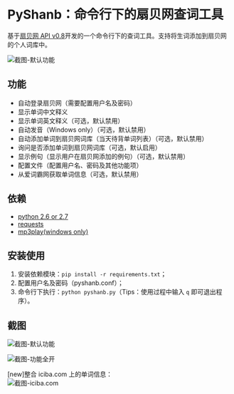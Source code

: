# PyShanb：命令行下的扇贝网查词工具

基于[扇贝网 API v0.8](http://www.shanbay.com/support/dev/api.html "扇贝网 API v0.8")开发的一个命令行下的查词工具。支持将生词添加到扇贝网的个人词库中。

![截图-默认功能](https://github.com/mozillazg/my-blog-file/raw/master/2012/11/pyshanb-01.png "截图-默认功能")

## 功能

* 自动登录扇贝网（需要配置用户名及密码）
* 显示单词中文释义
* 显示单词英文释义（可选，默认禁用）
* 自动发音（Windows only）（可选，默认禁用）
* 自动添加单词到扇贝网词库（当天待背单词列表）（可选，默认禁用）
* 询问是否添加单词到扇贝网词库（可选，默认启用）
* 显示例句（显示用户在扇贝网添加的例句）（可选，默认禁用）
* 配置文件（配置用户名、密码及其他功能项）
* 从爱词霸网获取单词信息（可选，默认禁用）

## 依赖

* [python 2.6 or 2.7](http://www.python.org/ "www.python.org")
* [requests](https://github.com/kennethreitz/requests "requests-github")
* [mp3play(windows only)](https://code.google.com/p/mp3play/ "mp3play-url")

## 安装使用

1. 安装依赖模块：`pip install -r requirements.txt`；
2. 配置用户名及密码（pyshanb.conf）；
3. 命令行下执行：`python pyshanb.py`（Tips：使用过程中输入 `q` 即可退出程序）。

## 截图

![截图-默认功能](https://github.com/mozillazg/my-blog-file/raw/master/2012/11/pyshanb-01.png "截图-默认功能")

![截图-功能全开](https://github.com/mozillazg/my-blog-file/raw/master/2012/11/pyshanb-02.png "截图-功能全开")

[new]整合 iciba.com 上的单词信息：        
![截图-iciba.com](https://github.com/mozillazg/my-blog-file/raw/master/2012/11/pyshanb-03.png "截图-iciba.com")
